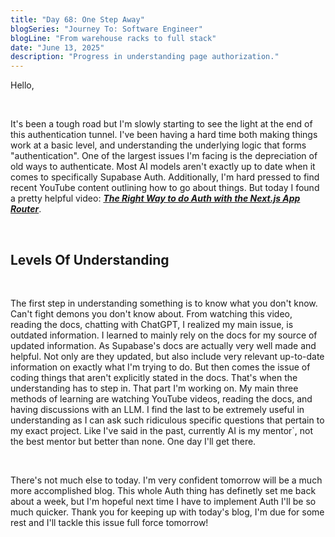 ```yaml
---
title: "Day 68: One Step Away"
blogSeries: "Journey To: Software Engineer"
blogLine: "From warehouse racks to full stack"
date: "June 13, 2025"
description: "Progress in understanding page authorization."
---
```


Hello,

<br>

It's been a tough road but I'm slowly starting to see the light at the end of this authentication tunnel. I've been having a hard time both making things work at a basic level, and understanding the underlying logic that forms "authentication". One of the largest issues I'm facing is the depreciation of old ways to authenticate. Most AI models aren't exactly up to date when it comes to specifically Supabase Auth. Additionally, I'm hard pressed to find recent YouTube content outlining how to go about things. But today I found a pretty helpful video: **_[The Right Way to do Auth with the Next.js App Router](https://www.youtube.com/watch?v=v6UvgfSIjQ0)_**.

<br>

## Levels Of Understanding

<br>

The first step in understanding something is to know what you don't know. Can't fight demons you don't know about. From watching this video, reading the docs, chatting with ChatGPT, I realized my main issue, is outdated information. I learned to mainly rely on the docs for my source of updated information. As Supabase's docs are actually very well made and helpful. Not only are they updated, but also include very relevant up-to-date information on exactly what I'm trying to do. But then comes the issue of coding things that aren't explicitly stated in the docs. That's when the understanding has to step in. That part I'm working on. My main three methods of learning are watching YouTube videos, reading the docs, and having discussions with an LLM. I find the last to be extremely useful in understanding as I can ask such ridiculous specific questions that pertain to my exact project. Like I've said in the past, currently AI is my mentor`, not the best mentor but better than none. One day I'll get there.

<br>

There's not much else to today. I'm very confident tomorrow will be a much more accomplished blog. This whole Auth thing has definetly set me back about a week, but I'm hopeful next time I have to implement Auth I'll be so much quicker. Thank you for keeping up with today's blog, I'm due for some rest and I'll tackle this issue full force tomorrow!